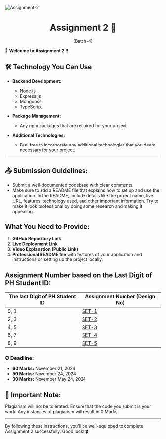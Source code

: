 ![Assignment-2](https://t4.ftcdn.net/jpg/03/06/88/29/360_F_306882952_XYkVbLIWubBrEyg5vvjcKisffe8CsuZG.jpg)

<h1 align="center">
  Assignment 2 🚀
</h1>
<p align="center">
  (Batch-4)
</p>

🎉 **Welcome to Assignment 2 !!**

## 🛠️ Technology You Can Use

- **Backend Development:**

  - Node.js
  - Express.js
  - Mongoose
  - TypeScript

- **Package Management:**

  - Any npm packages that are required for your project

- **Additional Technologies:**
  - Feel free to incorporate any additional technologies that you deem necessary for your project.

---

## 📤 **Submission Guidelines:**

- Submit a well-documented codebase with clear comments.
- Make sure to add a README file that explains how to set up and use the application. In the README, include details like the project name, live URL, features, technology used, and other important information. Try to make it look professional by doing some research and making it appealing.

## What You Need to Provide:

1. **GitHub Repository Link**
2. **Live Deployment Link**
3. **Video Explanation (Public Link)**
4. **Professional README file** with features of your application and instructions on setting up the project locally.

## Assignment Number based on the Last Digit of PH Student ID:

| The last Digit of PH Student ID | Assignment Number (Design No)   |
| ------------------------------- | ------------------------------- |
| 0, 1                            | [SET-1](./1-Book-Shop.md)       |
| 2, 3                            | [SET-2](./2-Bike-Store.md)      |
| 4, 5                            | [SET-3](./3-Car-Store.md)       |
| 6, 7                            | [SET-4](./4-Bi-Cycle-Store.md)  |
| 8, 9                            | [SET-5](./5-Stationery-Shop.md) |

### ⏰ **Deadline:**

- **60 Marks:** November 21, 2024
- **50 Marks:** November 24, 2024
- **30 Marks:** November May 24, 2024

## 🚫 **Important Note:**

Plagiarism will not be tolerated. Ensure that the code you submit is your work. Any instances of plagiarism will result in 0 Marks.

---

By following these instructions, you'll be well-equipped to complete Assignment 2 successfully. Good luck! 🍀
